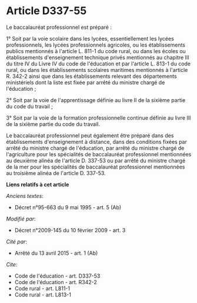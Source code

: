 # Article D337-55

Le baccalauréat professionnel est préparé : 

1° Soit par la voie scolaire dans les lycées, essentiellement les lycées professionnels, les lycées professionnels agricoles,
ou les établissements publics mentionnés à l'article L. 811-1 du code rural, ou dans les écoles ou établissements
d'enseignement technique privés mentionnés au chapitre III du titre IV du Livre IV du code de l'éducation et par l'article L.
813-1 du code rural, ou dans les établissements scolaires maritimes mentionnés à l'article R. 342-2 ainsi que dans les
établissements relevant des départements ministériels dont la liste est fixée par arrêté du ministre chargé de l'éducation ; 

2° Soit par la voie de l'apprentissage définie au livre II de la sixième partie du code du travail ; 

3° Soit par la voie de la formation professionnelle continue définie au livre III de la sixième partie du code du travail. 

Le baccalauréat professionnel peut également être préparé dans des établissements d'enseignement à distance, dans des
conditions fixées par arrêté du ministre chargé de l'éducation, par arrêté du ministre chargé de l'agriculture pour les
spécialités de baccalauréat professionnel mentionnées au deuxième alinéa de l'article D. 337-53 ou par arrêté du ministre
chargé de la mer pour les spécialités de baccalauréat professionnel mentionnées au troisième alinéa de l'article D. 337-53.

**Liens relatifs à cet article**

_Anciens textes_:

  - Décret n°95-663 du 9 mai 1995 - art. 5 (Ab)

_Modifié par_:

  - Décret n°2009-145 du 10 février 2009 - art. 3

_Cité par_:

  - Arrêté du 13 avril 2015 - art. 1 (Ab)

_Cite_:

  - Code de l'éducation - art. D337-53
  - Code de l'éducation - art. R342-2
  - Code rural - art. L811-1
  - Code rural - art. L813-1
